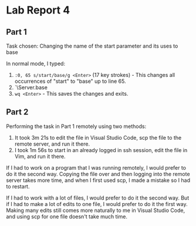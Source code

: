 # Lab Report 4
## Part 1
Task chosen: Changing the name of the start parameter and its uses to base

In normal mode, I typed: 
1. `:0, 65 s/start/base/g <Enter>` (17 key strokes) - This changes all occurrences of "start" to "base" up to line 65.
2. `\Server.base
2. `wq <Enter>` - This saves the changes and exits.

## Part 2
Performing the task in Part 1 remotely using two methods:

1. It took 3m 21s to edit the file in Visual Studio Code, scp the file to the remote server, and run it there.
2. I took 1m 56s to start in an already logged in ssh session, edit the file in Vim, and run it there.

If I had to work on a program that I was running remotely, I would prefer to do it the second way. Copying the file over and then logging into the remote server takes more time, and when I first used scp, I made a mistake so I had to restart.

If I had to work with a lot of files, I would prefer to do it the second way. But if I had to make a lot of edits to one file, I would prefer to do it the first way. Making many edits still comes more naturally to me in Visual Studio Code, and using scp for one file doesn't take much time.